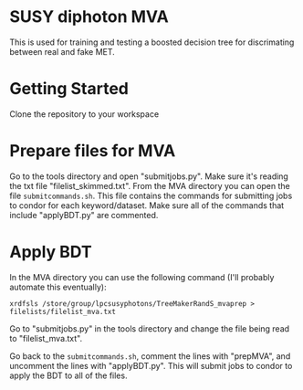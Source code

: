# SUSY diphoton MVA

This is used for training and testing a boosted decision tree for discrimating between real and fake MET.

#  Getting Started
Clone the repository to your workspace

#  Prepare files for MVA
Go to the tools directory and open "submitjobs.py".  Make sure it's reading the txt file "filelist_skimmed.txt".
From the MVA directory you can open the file `submitcommands.sh`.  This file contains the commands for submitting jobs to condor for each keyword/dataset.  Make sure all of the commands that include "applyBDT.py" are commented.  

#  Apply BDT
In the MVA directory you can use the following command (I'll probably automate this eventually):
```
xrdfsls /store/group/lpcsusyphotons/TreeMakerRandS_mvaprep > filelists/filelist_mva.txt
```

Go to "submitjobs.py" in the tools directory and change the file being read to "filelist_mva.txt".

Go back to the `submitcommands.sh`, comment the lines with "prepMVA", and uncomment the lines with "applyBDT.py".  This will submit jobs to condor to apply the BDT to all of the files.  


<!---
```
mkdir Results
mkdir filelists
```

The code gets file paths from a list in filelists/<filename>.txt and loads them into a TChain for training/testing the BDT.
You have to make the filelist <filename>.txt yourself using xrdfsls as follows from the filelists directory:
```
xrdfsls /store/group/<restofpath>/ | grep searchstring > searchstring_year.txt
```
For example:
```
xrdfsls /store/group/lpcsusyphotons/TreeMakerRandS_BDTv2/ | grep Summer16v3.GJet > GJets_2016.txt
```
## Running
Once you have the filelists made you can go to MVA/tools and run BDT_strong.py to train and test the BDT:
```
python BDT_strong.py -y1 2016 -s T5Wg_m1700.0d15xx -b GJets -nt 100 -md 10 -n T5Wg_m1700.0d15xx_2016
```
This would train a BDT using T5Wg files specified in ../filelists/T5Wg_m1700.0d15xx_2016.txt (1700 GeV gluino mass and neutralino mass from 1500-1599 GeV from 2016) with 100 trees with max depth of 10.  The ouput would have the string "T5Wg_m1700.0d15xx_2016" included in the name.
--->